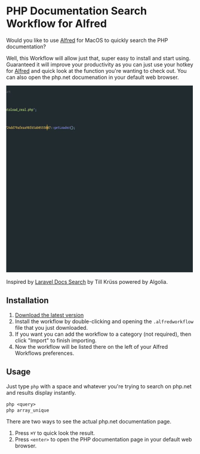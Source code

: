 # PHP Documentation Search Workflow for Alfred

Would you like to use [Alfred](https://www.alfredapp.com/) for MacOS to quickly search the PHP documentation?

Well, this Workflow will allow just that, super easy to install and start using. Guaranteed it will improve
your productivity as you can just use your hotkey for [Alfred](https://www.alfredapp.com/) and quick look at the function you're wanting to check out.
You can also open the php.net documenation in your default web browser.

![Screenshot](workflow-action.gif)

Inspired by [Laravel Docs Search](https://github.com/tillkruss/alfred-laravel-docs) by Till Krüss powered by Algolia.

## Installation

1. [Download the latest version](https://github.com/billrobclark/alfred-phpdoc-search/releases/download/v1.0.1/PHP.Docs.alfredworkflow)
2. Install the workflow by double-clicking and opening the `.alfredworkflow` file that you just downloaded.
3. If you want you can add the workflow to a category (not required), then click "Import" to finish importing.
4. Now the workflow will be listed there on the left of your Alfred Workflows preferences.

## Usage

Just type `php` with a space and whatever you're trying to search on php.net and results display instantly.

```
php <query>
php array_unique
```

There are two ways to see the actual php.net documentation page.
1. Press `⌘Y` to quick look the result.
2. Press `<enter>` to open the PHP documentation page in your default web browser.
